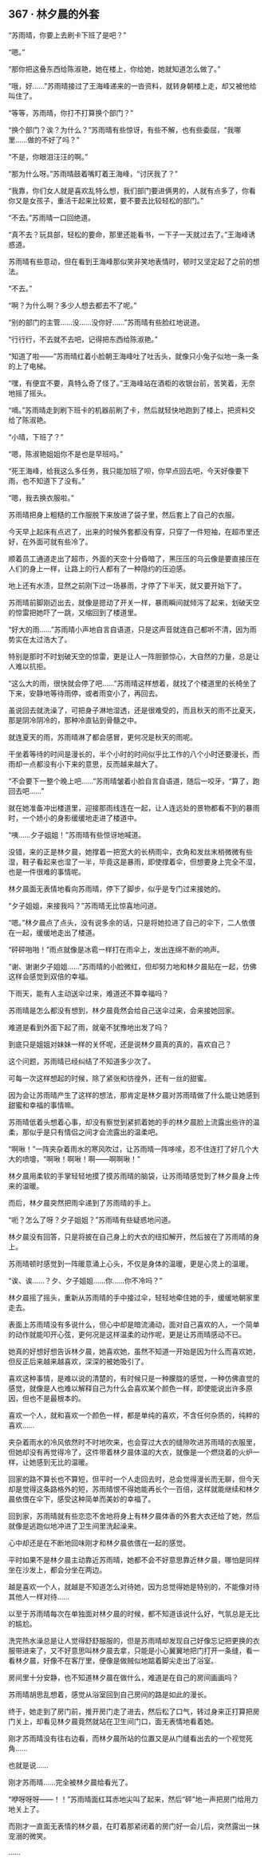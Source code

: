 ## 367 · 林夕晨的外套

“苏雨晴，你要上去刷卡下班了是吧？”

“嗯。”

“那你把这叠东西给陈淑艳，她在楼上，你给她，她就知道怎么做了。”

“哦，好……”苏雨晴接过了王海峰递来的一沓资料，就转身朝楼上走，却又被他给叫住了。

“等等，苏雨晴，你打不打算换个部门？”

“换个部门？诶？为什么？”苏雨晴有些惊讶，有些不解，也有些委屈，“我哪里……做的不好了吗？”

“不是，你眼泪汪汪的啊。”

“那为什么呀。”苏雨晴鼓着嘴盯着王海峰，“讨厌我了？”

“我靠，你们女人就是喜欢乱特么想，我们部门要进俩男的，人就有点多了，你看你又是女孩子，重活干起来比较累，要不要去比较轻松的部门。”

“不去。”苏雨晴一口回绝道。

“真不去？玩具部，轻松的要命，那里还能看书，一下子一天就过去了。”王海峰诱惑道。

苏雨晴有些意动，但在看到王海峰那似笑非笑地表情时，顿时又坚定起了之前的想法。

“不去。”

“啊？为什么啊？多少人想去都去不了呢。”

“别的部门的主管……没……没你好……”苏雨晴有些脸红地说道。

“行行行，不去就不去吧，记得把东西给陈淑艳。”

“知道了啦——”苏雨晴红着小脸朝王海峰吐了吐舌头，就像只小兔子似地一条一条的上了电梯。

“嘿，有便宜不要，真特么奇了怪了。”王海峰站在酒柜的收银台前，苦笑着，无奈地摇了摇头。

“嘀。”苏雨晴走到刷下班卡的机器前刷了卡，然后就轻快地跑到了楼上，把资料交给了陈淑艳。

“小晴，下班了？”

“嗯，陈淑艳姐姐你不是也是早班吗。”

“死王海峰，给我这么多任务，我只能加班了呗，你早点回去吧，今天好像要下雨，也不知道下了没有。”

“嗯，我去换衣服啦。”

苏雨晴把身上粗糙的工作服脱下来放进了袋子里，然后套上了自己的衣服。

今天早上起床有点迟了，出来的时候外套都没有穿，只穿了一件短袖，在超市里还好，在外面可就有些冷了。

顺着员工通道走出了超市，外面的天空十分昏暗了，黑压压的乌云像是要直接压在人们的身上一样，让路上的行人都有了一种隐约的压迫感。

地上还有水渍，显然之前刚下过一场暴雨，才停了下半天，就又要开始下了。

苏雨晴前脚刚迈出去，就像是摁动了开关一样，暴雨瞬间就倾泻了起来，划破天空的惊雷把她吓了一跳，又缩回到了楼道里。

“好大的雨……”苏雨晴小声地自言自语道，只是这声音就连自己都听不清，因为雨势实在太过浩大了。

特别是那时不时划破天空的惊雷，更是让人一阵胆颤惊心，大自然的力量，总是让人难以抗拒。

“这么大的雨，很快就会停了吧……”苏雨晴这样想着，就找了个楼道里的长椅坐了下来，安静地等待雨停，或者雨变小了，再回去。

虽说回去就洗澡了，可把身子淋地湿透，还是很难受的，而且秋天的雨不比夏天，那是阴冷阴冷的，那种冷直钻到骨髓之中。

就连夏天的雨，苏雨晴淋了都会感冒，更何况是秋天的雨呢。

干坐着等待的时间是漫长的，半个小时的时间似乎比工作的八个小时还要漫长，而雨却一点都没有小下来的意思，反而越来越大了。

“不会要下一整个晚上吧……”苏雨晴皱着小脸自言自语道，随后一咬牙，“算了，跑回去吧……”

就在她准备冲出楼道里，迎接那雨线连在一起，让人连远处的景物都看不到的暴雨时，一个娇小的身影缓缓地走进了楼道中。

“咦……夕子姐姐！”苏雨晴有些惊讶地喊道。

没错，来的正是林夕晨，她撑着一把宽大的长柄雨伞，衣角和发丝末梢微微有些湿，鞋子看起来也湿了一半，毕竟这是暴雨，即使撑着伞，但想要身上完全不湿，也是一件很难的事情呢。

林夕晨面无表情地看向苏雨晴，停下了脚步，似乎是专门过来接她的。

“夕子姐姐，来接我吗？”苏雨晴无比惊喜地问道。

“嗯。”林夕晨点了点头，没有说多余的话，只是将她拉进了自己的伞下，二人依偎在一起，缓缓地走出了楼道。

“砰砰啪啪！”雨点就像是冰雹一样打在雨伞上，发出连绵不断的响声。

“谢、谢谢夕子姐姐……”苏雨晴的小脸微红，但却努力地和林夕晨贴在一起，仿佛这样会感觉到双倍的幸福。

下雨天，能有人主动送伞过来，难道还不算幸福吗？

苏雨晴是怎么都没有想到，林夕晨竟然会给自己送伞过来，会来接她回家。

难道是看到外面下起了雨，就毫不犹豫地出发了吗？

到底只是姐姐对妹妹一样的关怀呢，还是说林夕晨真的真的，喜欢自己？

这个问题，苏雨晴已经纠结了不知道多少次了。

可每一次这样想起的时候，除了紧张和彷徨外，还有一丝的甜蜜。

因为会让苏雨晴产生了这样的想法，那肯定是林夕晨对苏雨晴做了什么能让她感到甜蜜和幸福的事情嘛。

苏雨晴低着头想着心事，却没有察觉到紧抓着她的手的林夕晨脸上流露出些许的温柔，那似乎是只有情侣之间才会流露出的温柔吧。

“啊啾！”一阵夹杂着雨水的寒风吹过，让苏雨晴一阵哆嗦，忍不住连打了好几个大大的喷嚏，“啊啾！啊啾！啊——啊啊啾！”

林夕晨用柔软的手掌轻轻地摸了摸苏雨晴的脑袋，让苏雨晴感觉到了林夕晨身上传来的温暖。

而后，林夕晨突然把雨伞递到了苏雨晴的手上。

“呃？怎么了呀？夕子姐姐？”苏雨晴有些疑惑地问道。

林夕晨没有回答，只是将披在自己身上的大衣的纽扣解开，然后披在了苏雨晴的身上。

苏雨晴顿时感觉到一阵暖意涌上心头，不仅是身体的温暖，更是心灵上的温暖。

“诶、诶……？夕、夕子姐姐……你……你不冷吗？”

林夕晨摇了摇头，重新从苏雨晴的手中接过伞，轻轻地牵住她的手，缓缓地朝家里走去。

表面上苏雨晴没有多说什么，但心中却是暗流涌动，面对自己喜欢的人，一个简单的动作就能叩开心弦，更何况是这样温柔的动作呢，更是让苏雨晴感动不已。

她真的好想好想告诉林夕晨，她喜欢她，虽然不知道一开始是因为什么而喜欢她，但反正后来越来越喜欢，深深的被她吸引了。

喜欢这种事情，是难以说的清楚的，有时候只是一种朦胧的感觉，一种仿佛直觉的感觉，就像是人也难以解释自己为什么会喜欢某个颜色一样，即使能说出许多原因，但也不是最根本的。

喜欢一个人，就和喜欢一个颜色一样，都是单纯的喜欢，不含任何杂质的，纯粹的喜欢……

夹杂着雨水的冷风依然时不时地吹来，也会穿过大衣的缝隙吹进苏雨晴的衣服里，但她却没有再觉得冷了，这件带着林夕晨体温的大衣，就像是一个燃烧着的火炉一样，让她感到无比的温暖。

回家的路不算长也不算短，但平时一个人走回去时，总会觉得漫长而无聊，但今天却是觉得这条路格外的短，苏雨晴恨不得她能再长个一百倍，这样就能继续和林夕晨依偎在伞下，感受这种简单而美妙的幸福了。

回到家，苏雨晴就有些恋恋不舍地将身上有林夕晨体香的外套大衣还给了她，然后就像是逃跑似地冲进了卫生间里洗起澡来。

心中却还是在不断地回味刚才和林夕晨依偎在一起的感觉。

平时如果不是林夕晨主动靠近苏雨晴，她都不会不好意思靠近林夕晨，哪怕是同样坐在沙发上，都会分坐在两边。

越是喜欢一个人，就越是不知道怎么对待她，因为总觉得她是特别的，不能像对待其他人一样对待……

以至于苏雨晴每次在单独面对林夕晨的时候，都不知道该说什么好，气氛总是无比的尴尬。

洗完热水澡总是让人觉得舒舒服服的，但是苏雨晴却发现自己好像忘记把更换的衣服带进来了，又不好意思叫林夕晨去拿，只能是小心翼翼地把门打开一条缝，看一看林夕晨，好像不在客厅里，便像是做贼似地踮着脚尖走出了浴室。

房间里十分安静，也不知道林夕晨在做什么，难道是在自己的房间画画吗？

苏雨晴胡思乱想着，感觉从浴室回到自己房间的路是如此的漫长。

终于，她走到了房门前，推开房门走了进去，然后松了口气，转过身来正打算把房门关上，却看见林夕晨竟然就站在卫生间门口，面无表情地看着她。

刚才苏雨晴没有往右边看，而林夕晨所站的位置又是从门缝看出去的一个视觉死角……

也就是说……

刚才苏雨晴……完全被林夕晨给看光了。

“咿呀呀呀——！！”苏雨晴面红耳赤地尖叫了起来，然后“砰”地一声把房门给用力地关上了。

而刚才一直面无表情的林夕晨，在盯着那紧闭着的房门好一会儿后，突然露出一抹宠溺的微笑。

……
